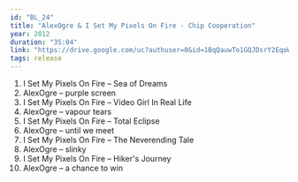 ```yaml
---
id: "BL_24"
title: "AlexOgre & I Set My Pixels On Fire - Chip Cooperation"
year: 2012
duration: "35:04"
link: "https://drive.google.com/uc?authuser=0&id=1BqQauwTo1GQJDsrY2EqoWQ2POwKD5npL&export=download"
tags: release
---
```


01. I Set My Pixels On Fire – Sea of Dreams
02. AlexOgre – purple screen
03. I Set My Pixels On Fire – Video Girl In Real Life
04. AlexOgre – vapour tears
05. I Set My Pixels On Fire – Total Eclipse
06. AlexOgre – until we meet
07. I Set My Pixels On Fire – The Neverending Tale
08. AlexOgre – slinky
09. I Set My Pixels On Fire – Hiker's Journey
10. AlexOgre – a chance to win
